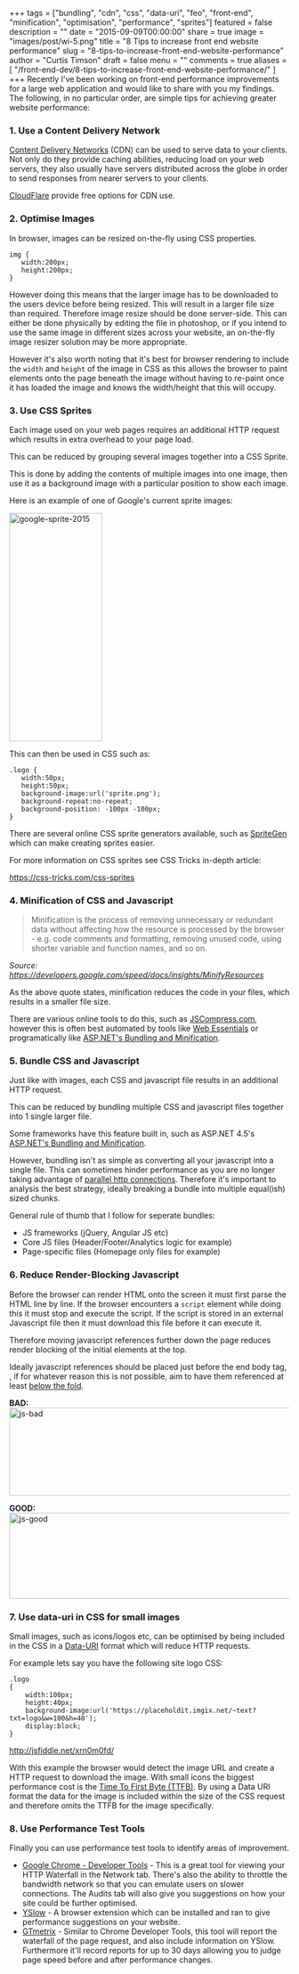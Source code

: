 +++
tags = ["bundling", "cdn", "css", "data-uri", "feo", "front-end", "minification", "optimisation", "performance", "sprites"]
featured = false
description = ""
date = "2015-09-09T00:00:00"
share = true
image = "images/post/wi-5.png"
title = "8 Tips to increase front end website performance"
slug = "8-tips-to-increase-front-end-website-performance"
author = "Curtis Timson"
draft = false
menu = ""
comments = true
aliases = [
    "/front-end-dev/8-tips-to-increase-front-end-website-performance/"
]
+++
Recently I've been working on front-end performance improvements for a large web application and would like to share with you my findings. The following, in no particular order, are simple tips for achieving greater website performance:

<h3>1. Use a Content Delivery Network</h3>

<a href="http://en.wikipedia.org/wiki/Content_delivery_network" target="_blank">Content Delivery Networks</a> (CDN) can be used to serve data to your clients. Not only do they provide caching abilities, reducing load on your web servers, they also usually have servers distributed across the globe in order to send responses from nearer servers to your clients.

<a href="https://www.cloudflare.com/" target="_blank">CloudFlare</a> provide free options for CDN use.

<h3>2. Optimise Images</h3>

In browser, images can be resized on-the-fly using CSS properties.

    img {
       width:200px;
       height:200px;
    }

However doing this means that the larger image has to be downloaded to the users device before being resized. This will result in a larger file size than required. Therefore image resize should be done server-side. This can either be done physically by editing the file in photoshop, or if you intend to use the same image in different sizes across your website, an on-the-fly image resizer solution may be more appropriate.

However it's also worth noting that it's best for browser rendering to include the `width` and `height` of the image in CSS as this allows the browser to paint elements onto the page beneath the image without having to re-paint once it has loaded the image and knows the width/height that this will occupy.

<h3>3. Use CSS Sprites</h3>

Each image used on your web pages requires an additional HTTP request which results in extra overhead to your page load.

This can be reduced by grouping several images together into a CSS Sprite.

This is done by adding the contents of multiple images into one image, then use it as a background image with a particular position to show each image.

Here is an example of one of Google's current sprite images:

<img src="../../../images/post/google-sprite-2015.png" alt="google-sprite-2015" width="167" height="410" class="alignnone size-full wp-image-287" />

This can then be used in CSS such as:

    .logo {
       width:50px;
       height:50px;
       background-image:url('sprite.png');
       background-repeat:no-repeat;
       background-position: -100px -100px;
    }

There are several online CSS sprite generators available, such as <a href="http://css.spritegen.com/" target="_blank">SpriteGen</a> which can make creating sprites easier.

For more information on CSS sprites see CSS Tricks in-depth article:

<a href="https://css-tricks.com/css-sprites/">https://css-tricks.com/css-sprites</a>

<h3>4. Minification of CSS and Javascript</h3>

<blockquote>Minification is the process of removing unnecessary or redundant data without affecting how the resource is processed by the browser - e.g. code comments and formatting, removing unused code, using shorter variable and function names, and so on.</blockquote>
<em>Source: <a href="https://developers.google.com/speed/docs/insights/MinifyResources">https://developers.google.com/speed/docs/insights/MinifyResources</a></em>

As the above quote states, minification reduces the code in your files, which results in a smaller file size.

There are various online tools to do this, such as <a href="http://jscompress.com/" target="_blank">JSCompress.com</a>, however this is often best automated by tools like <a href="http://vswebessentials.com/" target="_blank">Web Essentials</a> or programatically like <a href="http://www.asp.net/mvc/overview/performance/bundling-and-minification" target="_blank">ASP.NET's Bundling and Minification</a>.

<h3>5. Bundle CSS and Javascript</h3>

Just like with images, each CSS and javascript file results in an additional HTTP request.

This can be reduced by bundling multiple CSS and javascript files together into 1 single larger file.

Some frameworks have this feature built in, such as ASP.NET 4.5's <a href="http://www.asp.net/mvc/overview/performance/bundling-and-minification" target="_blank">ASP.NET's Bundling and Minification</a>.

However, bundling isn't as simple as converting all your javascript into a single file. This can sometimes hinder performance as you are no longer taking advantage of <a href="http://stackoverflow.com/questions/985431/max-parallel-http-connections-in-a-browser">parallel http connections</a>. Therefore it's important to analysis the best strategy, ideally breaking a bundle into multiple equal(ish) sized chunks.

General rule of thumb that I follow for seperate bundles:

<ul>
<li>JS frameworks (jQuery, Angular JS etc)</li>
<li>Core JS files (Header/Footer/Analytics logic for example)</li>
<li>Page-specific files (Homepage only files for example)</li>
</ul>


<h3>6. Reduce Render-Blocking Javascript</h3>

Before the browser can render HTML onto the screen it must first parse the HTML line by line. If the browser encounters a <code>script</code> element while doing this it must stop and execute the script. If the script is stored in an external Javascript file then it must download this file before it can execute it.

Therefore moving javascript references further down the page reduces render blocking of the initial elements at the top.

Ideally javascript references should be placed just before the end body tag, <code></body></code>, if for whatever reason this is not possible, aim to have them referenced at least <a href="http://en.wikipedia.org/wiki/Above_the_fold#Below_the_fold" target="_blank">below the fold</a>.

<strong>BAD:</strong>
<img src="../../../images/post/js-bad.jpg" alt="js-bad" width="518" height="158" class="alignnone size-full wp-image-224" />

<strong>GOOD:</strong>
<img src="../../../images/post/js-good.jpg" alt="js-good" width="518" height="154" class="alignnone size-full wp-image-223" />


<h3>7. Use data-uri in CSS for small images</h3>

Small images, such as icons/logos etc, can be optimised by being included in the CSS in a <a href="https://en.wikipedia.org/wiki/Data_URI_scheme">Data-URI</a> format which will reduce HTTP requests.

For example lets say you have the following site logo CSS:

    .logo
    {
        width:100px;
        height:40px;
        background-image:url('https://placeholdit.imgix.net/~text?txt=logo&w=100&h=40');
        display:block;
    }

<a target="_blank" href="http://jsfiddle.net/xrn0m0fd/">http://jsfiddle.net/xrn0m0fd/</a>

With this example the browser would detect the image URL and create a HTTP request to download the image. With small icons the biggest performance cost is the <a href="https://en.wikipedia.org/wiki/Time_To_First_Byte">Time To First Byte (TTFB)</a>. By using a Data URI format the data for the image is included within the size of the CSS request and therefore omits the TTFB for the image specifically.


<h3>8. Use Performance Test Tools</h3>

Finally you can use performance test tools to identify areas of improvement.

<ul>
<li><a href="https://developer.chrome.com/devtools" target="_blank">Google Chrome - Developer Tools</a> - This is a great tool for viewing your HTTP Waterfall in the Network tab. There's also the ability to throttle the bandwidth network so that you can emulate users on slower connections. The Audits tab will also give you suggestions on how your site could be further optimised.</li>
<li><a href="http://yslow.org/" target="_blank">YSlow</a> - A browser extension which can be installed and ran to give performance suggestions on your website.</li>
<li><a href="http://gtmetrix.com/" target="_blank">GTmetrix</a> - Similar to Chrome Developer Tools, this tool will report the waterfall of the page request, and also include information on YSlow. Furthermore it'll record reports for up to 30 days allowing you to judge page speed before and after performance changes.
</ul>
